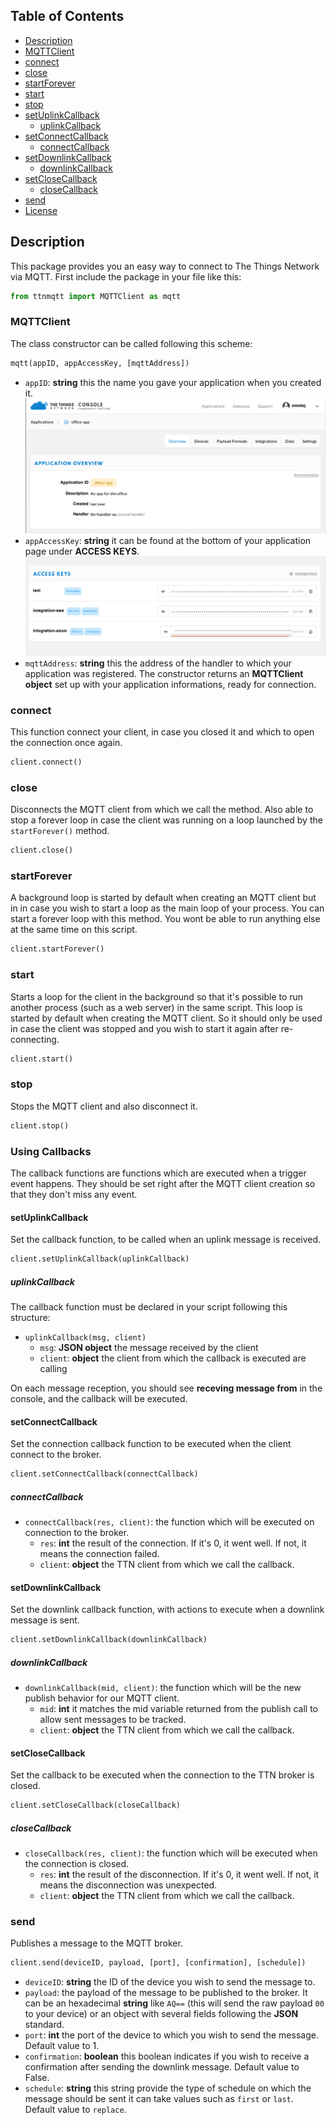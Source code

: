 ## Table of Contents
* [Description](#description)
* [MQTTClient](#mqttclient)
* [connect](#connect)
* [close](#close)
* [startForever](#startforever)
* [start](#start)
* [stop](#stop)
* [setUplinkCallback](#setuplinkcallback)
  * [uplinkCallback](#uplinkcallback)
* [setConnectCallback](#setconnectcallback)
  * [connectCallback](#connectcallback)
* [setDownlinkCallback](#setpublishcallback)
  * [downlinkCallback](#publishcallback)
* [setCloseCallback](#setclosecallback)
  * [closeCallback](#closecallback)
* [send](#send)
* [License](#license)

## Description

This package provides you an easy way to connect to The Things Network via MQTT. First include the package in your file like this:
```python
from ttnmqtt import MQTTClient as mqtt
```

### MQTTClient

The class constructor can be called following this scheme:
```python
mqtt(appID, appAccessKey, [mqttAddress])
```
- `appID`: **string**  this the name you gave your application when you created it.
![Screenshot of the console with app section](./images/app-console.png?raw=true)
- `appAccessKey`: **string**  it can be found at the bottom of your application page under **ACCESS KEYS**.
![Screenshot of the console with accesskey section](./images/accesskey-console.png?raw=true)
- `mqttAddress`: **string**  this the address of the handler to which your application was registered.
The constructor returns an **MQTTClient object** set up with your application informations, ready for connection.

### connect
This function connect your client, in case you closed it and which to open the connection once again.
```python
client.connect()
```

### close
Disconnects the MQTT client from which we call the method. Also able to stop a forever loop in case the client was running on a loop launched by the `startForever()` method.
```python
client.close()
```

### startForever
A background loop is started by default when creating an MQTT client but in in case you wish to start a loop as the main loop of your process. You can start a forever loop with this method. You wont be able to run anything else at the same time on this script.
```python
client.startForever()
```

### start
Starts a loop for the client in the background so that it's possible to run another process (such as a web server) in the same script. This loop is started by default when creating the MQTT client. So it should only be used in case the client was stopped and you wish to start it again after re-connecting.
```python
client.start()
```

### stop
Stops the MQTT client and also disconnect it.
```python
client.stop()
```

### Using Callbacks

The callback functions are functions which are executed when a trigger event happens. They should be set right after the MQTT client creation so that they don't miss any event.

#### setUplinkCallback
Set the callback function, to be called when an uplink message is received.
```python
client.setUplinkCallback(uplinkCallback)
```

##### uplinkCallback
The callback function must be declared in your script following this structure:
* `uplinkCallback(msg, client)`
  * `msg`: **JSON object**  the message received by the client
  * `client`: **object**  the client from which the callback is executed are calling

On each message reception, you should see **receving message from** in the console, and the callback will be executed.

#### setConnectCallback
Set the connection callback function to be executed when the client connect to the broker.
```python
client.setConnectCallback(connectCallback)
```
##### connectCallback
- `connectCallback(res, client)`: the function which will be executed on connection to the broker.
  - `res`: **int**  the result of the connection. If it's 0, it went well. If not, it means the connection failed.
  - `client`: **object**  the TTN client from which we call the callback.

#### setDownlinkCallback
Set the downlink callback function, with actions to execute when a downlink message is sent.
```python
client.setDownlinkCallback(downlinkCallback)
```
##### downlinkCallback
- `downlinkCallback(mid, client)`: the function which will be the new publish behavior for our MQTT client.
  - `mid`: **int**  it matches the mid variable returned from the publish call to allow sent messages to be tracked.
  - `client`: **object**  the TTN client from which we call the callback.

#### setCloseCallback
Set the callback to be executed when the connection to the TTN broker is closed.
```python
client.setCloseCallback(closeCallback)
```
##### closeCallback
- `closeCallback(res, client)`: the function which will be executed when the connection is closed.
  - `res`: **int**  the result of the disconnection. If it's 0, it went well. If not, it means the disconnection was unexpected.
  - `client`: **object**  the TTN client from which we call the callback.

### send
Publishes a message to the MQTT broker.
```python
client.send(deviceID, payload, [port], [confirmation], [schedule])
```
- `deviceID`: **string**  the ID of the device you wish to send the message to.
- `payload`: the payload of the message to be published to the broker. It can be an hexadecimal **string** like `AQ==` (this will send the raw payload `00` to your device) or an object with several fields following the **JSON** standard.
- `port`: **int**  the port of the device to which you wish to send the message. Default value to 1.
- `confirmation`: **boolean**  this boolean indicates if you wish to receive a confirmation after sending the downlink message. Default value to False.
- `schedule`: **string**  this string provide the type of schedule on which the message should be sent it can take values such as `first` or `last`. Default value to `replace`.
